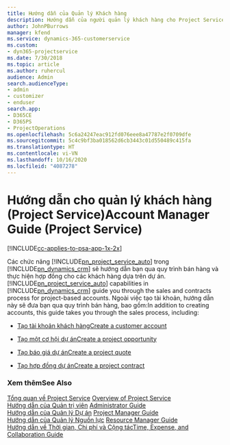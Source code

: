 ```yaml
---
title: Hướng dẫn của Quản lý Khách hàng
description: Hướng dẫn của người quản lý khách hàng cho Project Service mà trải qua quy trình bán hàng và thực hiện hợp đồng cho các khách hàng dựa trên dự án
author: JohnPBurrows
manager: kfend
ms.service: dynamics-365-customerservice
ms.custom:
- dyn365-projectservice
ms.date: 7/30/2018
ms.topic: article
ms.author: ruhercul
audience: Admin
search.audienceType:
- admin
- customizer
- enduser
search.app:
- D365CE
- D365PS
- ProjectOperations
ms.openlocfilehash: 5c6a24247eac912fd076eee8a47787e2f0709dfe
ms.sourcegitcommit: 5c4c9bf3ba018562d6cb3443c01d550489c415fa
ms.translationtype: HT
ms.contentlocale: vi-VN
ms.lasthandoff: 10/16/2020
ms.locfileid: "4087278"
---
```

# <a name="account-manager-guide-project-service"></a><span data-ttu-id="e6097-103">Hướng dẫn cho quản lý khách hàng (Project Service)</span><span class="sxs-lookup"><span data-stu-id="e6097-103">Account Manager Guide (Project Service)</span></span>

[!INCLUDE[cc-applies-to-psa-app-1x-2x](../includes/cc-applies-to-psa-app-1x-2x.md)]

<span data-ttu-id="e6097-104">Các chức năng [!INCLUDE[pn_project_service_auto](../includes/pn-project-service-auto.md)] trong [!INCLUDE[pn_dynamics_crm](../includes/pn-dynamics-crm.md)] sẽ hướng dẫn bạn qua quy trình bán hàng và thực hiện hợp đồng cho các khách hàng dựa trên dự án.</span><span class="sxs-lookup"><span data-stu-id="e6097-104">[!INCLUDE[pn_project_service_auto](../includes/pn-project-service-auto.md)] capabilities in [!INCLUDE[pn_dynamics_crm](../includes/pn-dynamics-crm.md)] guide you through the sales and contracts process for project-based accounts.</span></span> <span data-ttu-id="e6097-105">Ngoài việc tạo tài khoản, hướng dẫn này sẽ đưa bạn qua quy trình bán hàng, bao gồm:</span><span class="sxs-lookup"><span data-stu-id="e6097-105">In addition to creating accounts, this guide takes you through the sales process, including:</span></span>  
  
-   [<span data-ttu-id="e6097-106">Tạo tài khoản khách hàng</span><span class="sxs-lookup"><span data-stu-id="e6097-106">Create a customer account</span></span>](../psa/create-customer-account.md)  
  
-   [<span data-ttu-id="e6097-107">Tạo một cơ hội dự án</span><span class="sxs-lookup"><span data-stu-id="e6097-107">Create a project opportunity</span></span>](../psa/create-project-opportunity.md)  
  
-   [<span data-ttu-id="e6097-108">Tạo báo giá dự án</span><span class="sxs-lookup"><span data-stu-id="e6097-108">Create a project quote</span></span>](../psa/create-project-quote.md)  
  
-   [<span data-ttu-id="e6097-109">Tạo hợp đồng dự án</span><span class="sxs-lookup"><span data-stu-id="e6097-109">Create a project contract</span></span>](../psa/create-project-contract.md)  
  
  
### <a name="see-also"></a><span data-ttu-id="e6097-110">Xem thêm</span><span class="sxs-lookup"><span data-stu-id="e6097-110">See Also</span></span>  
 <span data-ttu-id="e6097-111">[Tổng quan về Project Service](../psa/overview.md) </span><span class="sxs-lookup"><span data-stu-id="e6097-111">[Overview of Project Service](../psa/overview.md) </span></span>  
 <span data-ttu-id="e6097-112">[Hướng dẫn của Quản trị viên](../psa/admin-guide.md) </span><span class="sxs-lookup"><span data-stu-id="e6097-112">[Administrator Guide](../psa/admin-guide.md) </span></span>  
 <span data-ttu-id="e6097-113">[Hướng dẫn của Quản lý Dự án](../psa/project-manager-guide.md) </span><span class="sxs-lookup"><span data-stu-id="e6097-113">[Project Manager Guide](../psa/project-manager-guide.md) </span></span>  
 <span data-ttu-id="e6097-114">[Hướng dẫn của Quản lý Nguồn lực](../psa/resource-manager-guide.md) </span><span class="sxs-lookup"><span data-stu-id="e6097-114">[Resource Manager Guide](../psa/resource-manager-guide.md) </span></span>  
 [<span data-ttu-id="e6097-115">Hướng dẫn về Thời gian, Chi phí và Cộng tác</span><span class="sxs-lookup"><span data-stu-id="e6097-115">Time, Expense, and Collaboration Guide</span></span>](../psa/time-expense-collaboration-guide.md)

